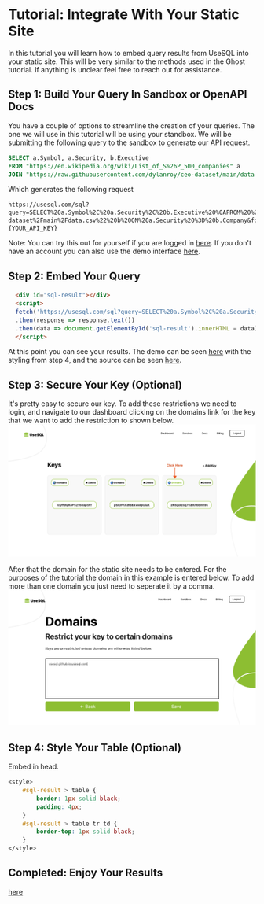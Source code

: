 # Tutorial: Integrate With Your Static Site
In this tutorial you will learn how to embed query results from UseSQL into your static site. This will be very similar to the methods used in the Ghost tutorial. If anything is unclear feel free to reach out for assistance.

## Step 1: Build Your Query In Sandbox or OpenAPI Docs
You have a couple of options to streamline the creation of your queries. The one we will use in this tutorial will be using your standbox. We will be submitting the following query to the sandbox to generate our API request.
```sql
SELECT a.Symbol, a.Security, b.Executive 
FROM "https://en.wikipedia.org/wiki/List_of_S%26P_500_companies" a 
JOIN "https://raw.githubusercontent.com/dylanroy/ceo-dataset/main/data.csv" b ON a.Security = b.Company
```
Which generates the following request
```
https://usesql.com/sql?query=SELECT%20a.Symbol%2C%20a.Security%2C%20b.Executive%20%0AFROM%20%22https%3A%2F%2Fen.wikipedia.org%2Fwiki%2FList_of_S%2526P_500_companies%22%20a%20%0AJOIN%20%22https%3A%2F%2Fraw.githubusercontent.com%2Fdylanroy%2Fceo-dataset%2Fmain%2Fdata.csv%22%20b%20ON%20a.Security%20%3D%20b.Company&format=html&key={YOUR_API_KEY}
```

Note: You can try this out for yourself if you are logged in [here](https://www.usesql.com/demo?query=SELECT%20a.Symbol%2C%20a.Security%2C%20b.Executive%20%0AFROM%20%22https%3A%2F%2Fen.wikipedia.org%2Fwiki%2FList_of_S%2526P_500_companies%22%20a%20%0AJOIN%20%22https%3A%2F%2Fraw.githubusercontent.com%2Fdylanroy%2Fceo-dataset%2Fmain%2Fdata.csv%22%20b%20ON%20a.Security%20%3D%20b.Company). If you don't have an account you can also use the demo interface [here](https://www.usesql.com/sandbox?query=SELECT%20a.Symbol%2C%20a.Security%2C%20b.Executive%20%0AFROM%20%22https%3A%2F%2Fen.wikipedia.org%2Fwiki%2FList_of_S%2526P_500_companies%22%20a%20%0AJOIN%20%22https%3A%2F%2Fraw.githubusercontent.com%2Fdylanroy%2Fceo-dataset%2Fmain%2Fdata.csv%22%20b%20ON%20a.Security%20%3D%20b.Company).

## Step 2: Embed Your Query
```html
  <div id="sql-result"></div>
  <script>
  fetch('https://usesql.com/sql?query=SELECT%20a.Symbol%2C%20a.Security%2C%20b.Executive%20%0AFROM%20%22https%3A%2F%2Fen.wikipedia.org%2Fwiki%2FList_of_S%2526P_500_companies%22%20a%20%0AJOIN%20%22https%3A%2F%2Fraw.githubusercontent.com%2Fdylanroy%2Fceo-dataset%2Fmain%2Fdata.csv%22%20b%20ON%20a.Security%20%3D%20b.Company&format=html&key={YOUR_API_KEY}')
  .then(response => response.text())
  .then(data => document.getElementById('sql-result').innerHTML = data);
  </script>
  ```
At this point you can see your results. The demo can be seen [here](https://usesql.github.io/tutorials/static-sites/) with the styling from step 4, and the source can be seen <a href="https://github.com/usesql/tutorials/blob/main/static-sites/index.html" target="_blank">here</a>.

## Step 3: Secure Your Key (Optional)
It's pretty easy to secure our key. To add these restrictions we need to login, and navigate to our dashboard clicking on the domains link for the key that we want to add the restriction to shown below.
![](/docs/images/restrict-domains-1.png)

After that the domain for the static site needs to be entered. For the purposes of the tutorial the domain in this example is entered below. To add more than one domain you just need to seperate it by a comma.
![](/docs/images/restrict-domains-2.png)

## Step 4: Style Your Table (Optional)
Embed in head.
```css
<style>
    #sql-result > table {
        border: 1px solid black;
        padding: 4px;
    }
    #sql-result > table tr td {
        border-top: 1px solid black;
    }
</style>
```

## Completed: Enjoy Your Results
[here](https://usesql.github.io/tutorials/static-sites/)